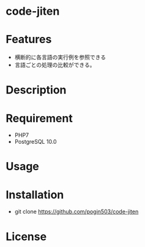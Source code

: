 code-jiten
============


# Features
- 横断的に各言語の実行例を参照できる
- 言語ごとの処理の比較ができる。

# Description



# Requirement
- PHP7
- PostgreSQL 10.0

# Usage


# Installation
- git clone https://github.com/pogin503/code-jiten


# License
